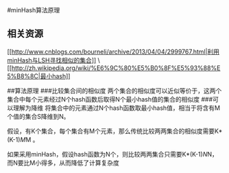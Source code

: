 #minHash算法原理


## 相关资源
[[http://www.cnblogs.com/bourneli/archive/2013/04/04/2999767.html|利用minHash与LSH寻找相似的集合]] \\ 
[[http://zh.wikipedia.org/wiki/%E6%9C%80%E5%B0%8F%E5%93%88%E5%B8%8C|最小hash]]

##算法原理
###比较集合间的相似度
两个集合的相似度可以近似等价于，这两个集合中每个元素经过N个hash函数后取得N个最小hash值的集合的相似度
###可以理解为降维
将集合中的元素通过N个hash函数取最小hash值，相当于将含有M个值的集合S降维到N。

假设，有K个集合，每个集合有M个元素，那么传统比较两两集合的相似度需要K*(K-1)*M*M 。

如果采用minHash，假设hash函数为N个，则比较两两集合只需要K*(K-1)*N*N，而N要比M小得多，从而降低了计算复杂度


